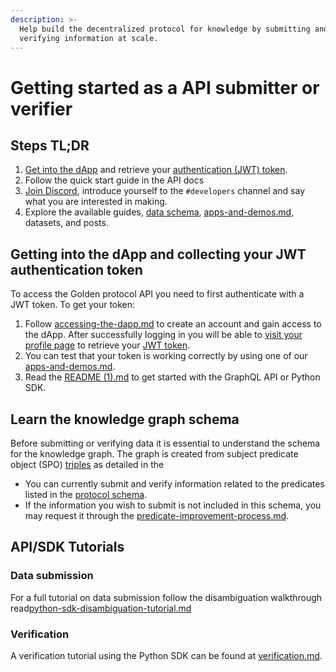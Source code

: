 ```yaml
---
description: >-
  Help build the decentralized protocol for knowledge by submitting and
  verifying information at scale.
---
```


# Getting started as a API submitter or verifier

## Steps TL;DR

1. [Get into the dApp](../protocol/guides/accessing-the-dapp.md) and retrieve your [authentication (JWT) token](../api/authentication.md).&#x20;
2. Follow the quick start guide in the API docs&#x20;
3. [Join Discord](https://discord.com/invite/golden-protocol), introduce yourself to the `#developers` channel and say what you are interested in making.
4. Explore the available guides, [data schema](https://dapp.golden.xyz/schema), [apps-and-demos.md](../data-and-tools/apps-and-demos.md "mention"), datasets, and posts.



## Getting into the dApp and collecting your JWT authentication token

To access the Golden protocol API you need to first authenticate with a JWT token. To get your token:

1. Follow [accessing-the-dapp.md](../protocol/guides/accessing-the-dapp.md "mention") to create an account and gain access to the dApp. After successfully logging in you will be able to [visit your profile page](https://dapp.golden.xyz/profile) to retrieve your [JWT token](../godel-python-sdk/authentication.md).
2. You can test that your token is working correctly by using one of our [apps-and-demos.md](../data-and-tools/apps-and-demos.md "mention").&#x20;
3. Read the [README (1).md](<../README (1).md> "mention") to get started with the GraphQL API or Python SDK.&#x20;

## Learn the knowledge graph schema

Before submitting or verifying data it is essential to understand the schema for the knowledge graph. The graph is created from subject predicate object (SPO) [triples](https://docs.golden.xyz/concepts/triple) as detailed in the

* You can currently submit and verify information related to the predicates listed in the [protocol schema](https://dapp.golden.xyz/schema).
* If the information you wish to submit is not included in this schema, you may request it through the [predicate-improvement-process.md](../governance/predicates/predicate-improvement-process.md "mention").

## API/SDK Tutorials

### Data submission

For a full tutorial on data submission follow the disambiguation walkthrough read[python-sdk-disambiguation-tutorial.md](../api/disambiguation-service/python-sdk-disambiguation-tutorial.md "mention")

### Verification

A verification tutorial using the Python SDK can be found at [verification.md](../api/godel-python-sdk/verification.md "mention").
